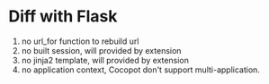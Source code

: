
# Diff with Flask

1. no url_for function to rebuild url
2. no built session, will provided by extension
3. no jinja2 template, will provided by extension
4. no application context, Cocopot don't support multi-application.
